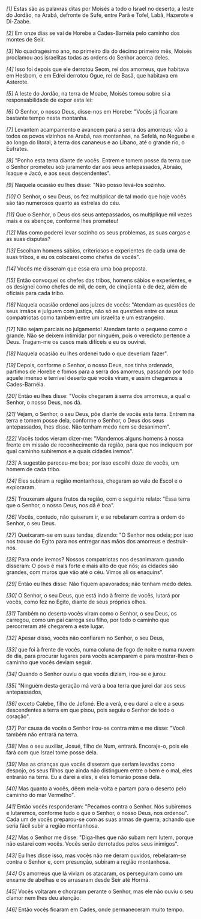 *[1]* Estas são as palavras ditas por Moisés a todo o Israel no deserto, a leste do Jordão, na Arabá, defronte de Sufe, entre Parã e Tofel, Labã, Hazerote e Di-Zaabe.

*[2]* Em onze dias se vai de Horebe a Cades-Barnéia pelo caminho dos montes de Seir.

*[3]* No quadragésimo ano, no primeiro dia do décimo primeiro mês, Moisés proclamou aos israelitas todas as ordens do Senhor acerca deles.

*[4]* Isso foi depois que ele derrotou Seom, rei dos amorreus, que habitava em Hesbom, e em Edrei derrotou Ogue, rei de Basã, que habitava em Asterote.

*[5]* A leste do Jordão, na terra de Moabe, Moisés tomou sobre si a responsabilidade de expor esta lei:

*[6]* O Senhor, o nosso Deus, disse-nos em Horebe: "Vocês já ficaram bastante tempo nesta montanha.

*[7]* Levantem acampamento e avancem para a serra dos amorreus; vão a todos os povos vizinhos na Arabá, nas montanhas, na Sefelá, no Neguebe e ao longo do litoral, à terra dos cananeus e ao Líbano, até o grande rio, o Eufrates.

*[8]* "Ponho esta terra diante de vocês. Entrem e tomem posse da terra que o Senhor prometeu sob juramento dar aos seus antepassados, Abraão, Isaque e Jacó, e aos seus descendentes".

*[9]* Naquela ocasião eu lhes disse: "Não posso levá-los sozinho.

*[10]* O Senhor, o seu Deus, os fez multiplicar de tal modo que hoje vocês são tão numerosos quanto as estrelas do céu.

*[11]* Que o Senhor, o Deus dos seus antepassados, os multiplique mil vezes mais e os abençoe, conforme lhes prometeu!

*[12]* Mas como poderei levar sozinho os seus problemas, as suas cargas e as suas disputas?

*[13]* Escolham homens sábios, criteriosos e experientes de cada uma de suas tribos, e eu os colocarei como chefes de vocês".

*[14]* Vocês me disseram que essa era uma boa proposta.

*[15]* Então convoquei os chefes das tribos, homens sábios e experientes, e os designei como chefes de mil, de cem, de cinqüenta e de dez, além de oficiais para cada tribo.

*[16]* Naquela ocasião ordenei aos juízes de vocês: "Atendam as questões de seus irmãos e julguem com justiça, não só as questões entre os seus compatriotas como também entre um israelita e um estrangeiro.

*[17]* Não sejam parciais no julgamento! Atendam tanto o pequeno como o grande. Não se deixem intimidar por ninguém, pois o veredicto pertence a Deus. Tragam-me os casos mais difíceis e eu os ouvirei.

*[18]* Naquela ocasião eu lhes ordenei tudo o que deveriam fazer".

*[19]* Depois, conforme o Senhor, o nosso Deus, nos tinha ordenado, partimos de Horebe e fomos para a serra dos amorreus, passando por todo aquele imenso e terrível deserto que vocês viram, e assim chegamos a Cades-Barnéia.

*[20]* Então eu lhes disse: "Vocês chegaram à serra dos amorreus, a qual o Senhor, o nosso Deus, nos dá.

*[21]* Vejam, o Senhor, o seu Deus, põe diante de vocês esta terra. Entrem na terra e tomem posse dela, conforme o Senhor, o Deus dos seus antepassados, lhes disse. Não tenham medo nem se desanimem".

*[22]* Vocês todos vieram dizer-me: "Mandemos alguns homens à nossa frente em missão de reconhecimento da região, para que nos indiquem por qual caminho subiremos e a quais cidades iremos".

*[23]* A sugestão pareceu-me boa; por isso escolhi doze de vocês, um homem de cada tribo.

*[24]* Eles subiram a região montanhosa, chegaram ao vale de Escol e o exploraram.

*[25]* Trouxeram alguns frutos da região, com o seguinte relato: "Essa terra que o Senhor, o nosso Deus, nos dá é boa".

*[26]* Vocês, contudo, não quiseram ir, e se rebelaram contra a ordem do Senhor, o seu Deus.

*[27]* Queixaram-se em suas tendas, dizendo: "O Senhor nos odeia; por isso nos trouxe do Egito para nos entregar nas mãos dos amorreus e destruir-nos.

*[28]* Para onde iremos? Nossos compatriotas nos desanimaram quando disseram: O povo é mais forte e mais alto do que nós; as cidades são grandes, com muros que vão até o céu. Vimos ali os enaquins".

*[29]* Então eu lhes disse: Não fiquem apavorados; não tenham medo deles.

*[30]* O Senhor, o seu Deus, que está indo à frente de vocês, lutará por vocês, como fez no Egito, diante de seus próprios olhos.

*[31]* Também no deserto vocês viram como o Senhor, o seu Deus, os carregou, como um pai carrega seu filho, por todo o caminho que percorreram até chegarem a este lugar.

*[32]* Apesar disso, vocês não confiaram no Senhor, o seu Deus,

*[33]* que foi à frente de vocês, numa coluna de fogo de noite e numa nuvem de dia, para procurar lugares para vocês acamparem e para mostrar-lhes o caminho que vocês deviam seguir.

*[34]* Quando o Senhor ouviu o que vocês diziam, irou-se e jurou:

*[35]* "Ninguém desta geração má verá a boa terra que jurei dar aos seus antepassados,

*[36]* exceto Calebe, filho de Jefoné. Ele a verá, e eu darei a ele e a seus descendentes a terra em que pisou, pois seguiu o Senhor de todo o coração".

*[37]* Por causa de vocês o Senhor irou-se contra mim e me disse: "Você também não entrará na terra.

*[38]* Mas o seu auxiliar, Josué, filho de Num, entrará. Encoraje-o, pois ele fará com que Israel tome posse dela.

*[39]* Mas as crianças que vocês disseram que seriam levadas como despojo, os seus filhos que ainda não distinguem entre o bem e o mal, eles entrarão na terra. Eu a darei a eles, e eles tomarão posse dela.

*[40]* Mas quanto a vocês, dêem meia-volta e partam para o deserto pelo caminho do mar Vermelho".

*[41]* Então vocês responderam: "Pecamos contra o Senhor. Nós subiremos e lutaremos, conforme tudo o que o Senhor, o nosso Deus, nos ordenou". Cada um de vocês preparou-se com as suas armas de guerra, achando que seria fácil subir a região montanhosa.

*[42]* Mas o Senhor me disse: "Diga-lhes que não subam nem lutem, porque não estarei com vocês. Vocês serão derrotados pelos seus inimigos".

*[43]* Eu lhes disse isso, mas vocês não me deram ouvidos, rebelaram-se contra o Senhor e, com presunção, subiram a região montanhosa.

*[44]* Os amorreus que lá viviam os atacaram, os perseguiram como um enxame de abelhas e os arrasaram desde Seir até Hormá.

*[45]* Vocês voltaram e choraram perante o Senhor, mas ele não ouviu o seu clamor nem lhes deu atenção.

*[46]* Então vocês ficaram em Cades, onde permaneceram muito tempo.


